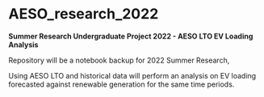 # AESO_research_2022
**Summer Research Undergraduate Project 2022 - AESO LTO EV Loading Analysis**

Repository will be a notebook backup for 2022 Summer Research,

Using AESO LTO and historical data will perform an analysis on EV loading forecasted against renewable generation for the same time periods.
